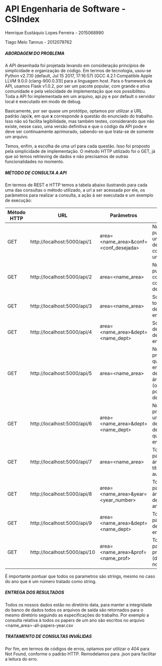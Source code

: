 # API Engenharia de Software - CSIndex
 
Henrique Eustáquio Lopes Ferreira - 2015068990

Tiago Melo Tannus                 - 2012079762


##### ABORDAGEM DO PROBLEMA

A API desenhada foi projetada levando em consideração princípios de simplicidade e organização de código. Em termos de tecnologia, usou-se Python v2.7.10 (default, Jul 15 2017, 17:16:57) [GCC 4.2.1 Compatible Apple LLVM 9.0.0 (clang-900.0.31)] para a linguagem host. Para o framework da API, usamos Flask v1.0.2, por ser um pacote popular, com grande e ativa comunidade e pela velocidade de implementação que nos possibilitou. Toda a API foi implementada em um arquivo, api.py e por default o servidor local é executado em modo de debug.

Basicamente, por ser quase um protótipo, optamos por utilizar a URL padrão /api/__x__, em que __x__ corresponde à questão do enunciado do trabalho. Isso não só facilita legibilidade, mas também testes, considerando que não existe, nesse caso, uma versão definitiva e que o código da API pode e deve ser continuamente aprimorado, sabendo-se que trata-se de somente um arquivo.

Temos, enfim, a escolha de uma url para cada questão. Isso foi proposto pela simplicidade de implementação. O método HTTP utilizado foi o GET, já que só temos retrieving de dados e não precisamos de outras funcionalidades no momento.

##### MÉTODO DE CONSULTA A API

Em termos de REST e HTTP temos a tabela abaixo ilustrando para cada uma das consultas o método utilizado, a url a ser acessada por ele, os parâmetros para realizar a consulta, a ação à ser executada e um exemplo de execução:


| Método HTTP | URL | Parâmetros | Action | Exemplo |
| --- | --- | --- | --- | --- |
| GET | http://localhost:5000/api/1 | area=<name_area>&conf=<conf_desejada> | Número de publicações em uma determinada conferência de uma área | http://localhost:5000/api/1?area=ai&conf=GECCO |
| GET | http://localhost:5000/api/2 | area=<name_area> | Número de publicações no conjunto de conferências de uma área | http://localhost:5000/api/2?area=se |
| GET | http://localhost:5000/api/3 | area=<name_area> | Scores de todos os departamentos em uma área | http://localhost:5000/api/3?area=ai |
| GET | http://localhost:5000/api/4 | area=<name_area>&dept=<name_dept> | Score de um determinado departamento em uma área | http://localhost:5000/api/4?area=se&dept=UFMG |
| GET | http://localhost:5000/api/5 | area=<name_area> | Número de professores que publicam em uma determinada área (organizados por departamentos) | http://localhost:5000/api/5?area=se |
| GET | http://localhost:5000/api/6 | area=<name_area>&dept=<name_dept> | Número de professores de um determinado departamento que publicam em uma área | http://localhost:5000/api/6?area=se&dept=UFMG |
| GET | http://localhost:5000/api/7 | area=<name_area> | Todos os papers de uma área (ano, título, deptos e autores) | http://localhost:5000/api/7?area=ai |
| GET | http://localhost:5000/api/8 | area=<name_area>&year=<year_number> | Todos os papers de uma área em um determinado ano | http://localhost:5000/api/8area=ai&year=2015 |
| GET | http://localhost:5000/api/9 | area=<name_area>&dept=<name_dept> | Todos os papers de um departamento em uma área | http://localhost:5000/api/9?areai=ai&dept=UFRGS |
| GET | http://localhost:5000/api/10 | area=<name_area>&prof=<name_prof> | Todos os papers de um professor (dado o seu nome) | http://localhost:5000/api/10?area=ai&prof=Mohammad%20Rashedul%20Hasan |

É importante pontuar que todos os parametros são strings, mesmo no caso do ano que é um número tratado como string.


##### ENTREGA DOS RESULTADOS

Todos os nossos dados estão no diretório data, para manter a integridade do banco de dados todos os arquivos de saída são retornados para o mesmo diretório seguindo as especificações do trabalho. Por exemplo a consulta relativa à todos os papers de um ano são escritos no arquivo <name_area>-all-papers-year.csv


##### TRATAMENTO DE CONSULTAS INVÁLIDAS

Por fim, em termos de códigos de erros, optamos por utilizar o 404 para Not Found, conforme o padrão HTTP. Remodelamos para .json para facilitar a leitura do erro.
